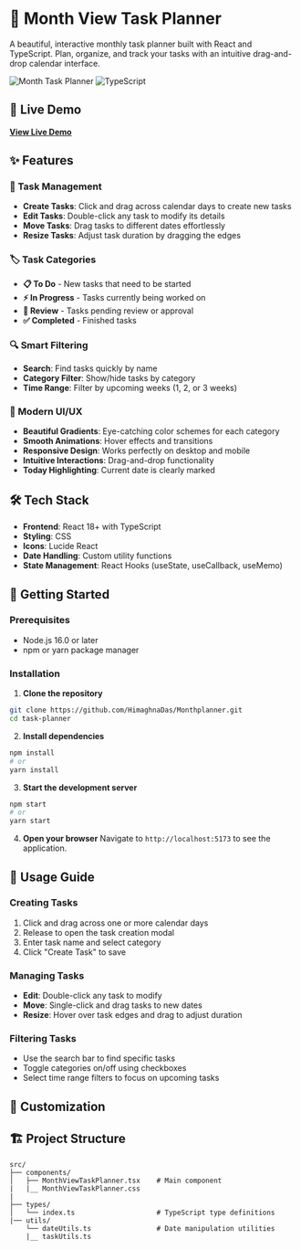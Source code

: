 # 📅 Month View Task Planner

A beautiful, interactive monthly task planner built with React and TypeScript. Plan, organize, and track your tasks with an intuitive drag-and-drop calendar interface.

![Month Task Planner](https://img.shields.io/badge/React-18.0+-blue.svg)
![TypeScript](https://img.shields.io/badge/TypeScript-5.0+-blue.svg)

## 🚀 Live Demo

**[View Live Demo](https://monthplanner.vercel.app/)**

## ✨ Features

### 🎯 Task Management
- **Create Tasks**: Click and drag across calendar days to create new tasks
- **Edit Tasks**: Double-click any task to modify its details
- **Move Tasks**: Drag tasks to different dates effortlessly
- **Resize Tasks**: Adjust task duration by dragging the edges

### 🏷️ Task Categories
- **📋 To Do** - New tasks that need to be started
- **⚡ In Progress** - Tasks currently being worked on
- **👀 Review** - Tasks pending review or approval
- **✅ Completed** - Finished tasks

### 🔍 Smart Filtering
- **Search**: Find tasks quickly by name
- **Category Filter**: Show/hide tasks by category
- **Time Range**: Filter by upcoming weeks (1, 2, or 3 weeks)

### 🎨 Modern UI/UX
- **Beautiful Gradients**: Eye-catching color schemes for each category
- **Smooth Animations**: Hover effects and transitions
- **Responsive Design**: Works perfectly on desktop and mobile
- **Intuitive Interactions**: Drag-and-drop functionality
- **Today Highlighting**: Current date is clearly marked

## 🛠️ Tech Stack

- **Frontend**: React 18+ with TypeScript
- **Styling**: CSS
- **Icons**: Lucide React
- **Date Handling**: Custom utility functions
- **State Management**: React Hooks (useState, useCallback, useMemo)

## 🚀 Getting Started

### Prerequisites

- Node.js 16.0 or later
- npm or yarn package manager

### Installation

1. **Clone the repository**
```bash
git clone https://github.com/HimaghnaDas/Monthplanner.git
cd task-planner
```

2. **Install dependencies**
```bash
npm install
# or
yarn install
```

3. **Start the development server**
```bash
npm start
# or
yarn start
```

4. **Open your browser**
Navigate to `http://localhost:5173` to see the application.

## 📖 Usage Guide

### Creating Tasks
1. Click and drag across one or more calendar days
2. Release to open the task creation modal
3. Enter task name and select category
4. Click "Create Task" to save

### Managing Tasks
- **Edit**: Double-click any task to modify
- **Move**: Single-click and drag tasks to new dates
- **Resize**: Hover over task edges and drag to adjust duration

### Filtering Tasks
- Use the search bar to find specific tasks
- Toggle categories on/off using checkboxes
- Select time range filters to focus on upcoming tasks

## 🎨 Customization


## 🏗️ Project Structure

```
src/
├── components/
│   ├── MonthViewTaskPlanner.tsx    # Main component
|   |__ MonthViewTaskPlanner.css
|
├── types/
│   └── index.ts                    # TypeScript type definitions
|── utils/
    └── dateUtils.ts                # Date manipulation utilities
    |__ taskUtils.ts
```

